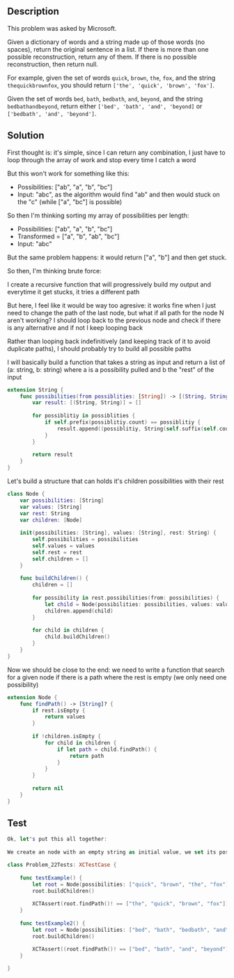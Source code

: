 ## Description

This problem was asked by Microsoft.

Given a dictionary of words and a string made up of those words (no spaces), return the original sentence in a list. If there is more than one possible reconstruction, return any of them. If there is no possible reconstruction, then return null.

For example, given the set of words `quick`, `brown`, `the`, `fox`, and the string `thequickbrownfox`, you should return `['the', 'quick', 'brown', 'fox']`.

Given the set of words `bed`, `bath`, `bedbath`, `and`, `beyond`, and the string `bedbathandbeyond`, return either `['bed', 'bath', 'and', 'beyond]` or `['bedbath', 'and', 'beyond']`.

## Solution

First thought is: it's simple, since I can return any combination, I just have to loop through the array of work and stop every time I catch a word

But this won't work for something like this:

- Possibilities: ["ab", "a", "b", "bc"]
- Input: "abc", as the algorithm would find "ab" and then would stuck on the "c" (while ["a", "bc"] is possible)

So then I'm thinking sorting my array of possibilities per length:

- Possibilities: ["ab", "a", "b", "bc"]
- Transformed = ["a", "b", "ab", "bc"]
- Input: "abc"

But the same problem happens: it would return ["a", "b"] and then get stuck.

So then, I'm thinking brute force:

I create a recursive function that will progressively build my output and everytime it get stucks, it tries a different path

But here, I feel like it would be way too agresive: it works fine when I just need to change the path of the last node, but what if all path for the node N aren't working? I should loop back to the previous node and check if there is any alternative and if not I keep looping back

Rather than looping back indefinitively (and keeping track of it to avoid duplicate paths), I should probably try to build all possible paths

I will basically build a function that takes a string as input and return a list of (a: string, b: string) where a is a possibility pulled and b the "rest" of the input

```swift
extension String {
    func possibilities(from possiblities: [String]) -> [(String, String)] {
        var result: [(String, String)] = []
        
        for possiblitiy in possiblities {
            if self.prefix(possiblitiy.count) == possiblitiy {
                result.append((possiblitiy, String(self.suffix(self.count - possiblitiy.count))))
            }
        }
        
        return result
    }
}
```

Let's build a structure that can holds it's children possibilities with their rest

```swift
class Node {
    var possibilities: [String]
    var values: [String]
    var rest: String
    var children: [Node]
    
    init(possibilities: [String], values: [String], rest: String) {
        self.possibilities = possibilities
        self.values = values
        self.rest = rest
        self.children = []
    }
    
    func buildChildren() {
        children = []
        
        for possibility in rest.possibilities(from: possibilities) {
            let child = Node(possibilities: possibilities, values: values + [possibility.0], rest: possibility.1)
            children.append(child)
        }
        
        for child in children {
            child.buildChildren()
        }
    }
}
```

Now we should be close to the end: we need to write a function that search for a given node if there is a path where the rest is empty (we only need one possibility)

```swift
extension Node {
    func findPath() -> [String]? {
        if rest.isEmpty {
            return values
        }
        
        if !children.isEmpty {
            for child in children {
                if let path = child.findPath() {
                    return path
                }
            }
        }
        
        return nil
    }
}
```

## Test

```swift
Ok, let's put this all together:
 
We create an node with an empty string as initial value, we set its possibilities

class Problem_22Tests: XCTestCase {
    
    func testExample() {
        let root = Node(possibilities: ["quick", "brown", "the", "fox"], values: [], rest: "thequickbrownfox")
        root.buildChildren()
        
        XCTAssert(root.findPath()! == ["the", "quick", "brown", "fox"])
    }
    
    func testExample2() {
        let root = Node(possibilities: ["bed", "bath", "bedbath", "and", "beyond"], values: [], rest: "bedbathandbeyond")
        root.buildChildren()
        
        XCTAssert((root.findPath()! == ["bed", "bath", "and", "beyond"]) || (root.findPath()! == ["bedbath", "and", "beyond"]))
    }

}
```